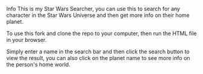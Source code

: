 
Info
This is my Star Wars Searcher, you can use this to search for any character in the Star Wars Universe and then get more info on their home planet.

To use this fork and clone the repo to your computer, then run the HTML file in your browser.

Simply enter a name in the search bar and then click the search button to view the result, you can also click on the planet name to see more info on the person's home world.